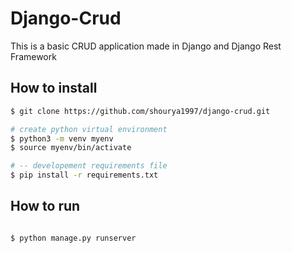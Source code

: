 # Django-Crud
This is a basic CRUD application made in Django and Django Rest Framework


## How to install

```bash
$ git clone https://github.com/shourya1997/django-crud.git

# create python virtual environment
$ python3 -m venv myenv
$ source myenv/bin/activate

# -- developement requirements file
$ pip install -r requirements.txt

```

## How to run

```bash

$ python manage.py runserver 
```